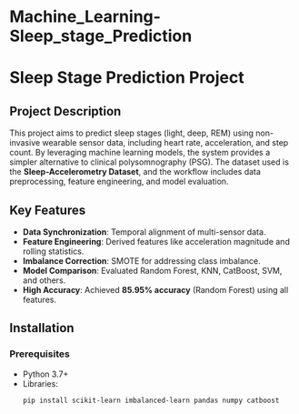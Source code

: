 # Machine_Learning-Sleep_stage_Prediction

# Sleep Stage Prediction Project

## Project Description
This project aims to predict sleep stages (light, deep, REM) using non-invasive wearable sensor data, including heart rate, acceleration, and step count. By leveraging machine learning models, the system provides a simpler alternative to clinical polysomnography (PSG). The dataset used is the **Sleep-Accelerometry Dataset**, and the workflow includes data preprocessing, feature engineering, and model evaluation.

## Key Features
- **Data Synchronization**: Temporal alignment of multi-sensor data.
- **Feature Engineering**: Derived features like acceleration magnitude and rolling statistics.
- **Imbalance Correction**: SMOTE for addressing class imbalance.
- **Model Comparison**: Evaluated Random Forest, KNN, CatBoost, SVM, and others.
- **High Accuracy**: Achieved **85.95% accuracy** (Random Forest) using all features.

## Installation
### Prerequisites
- Python 3.7+
- Libraries:  
  ```bash
  pip install scikit-learn imbalanced-learn pandas numpy catboost
